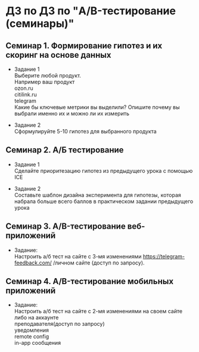 # ДЗ по ДЗ по "A/B-тестирование (семинары)"

## Семинар 1. Формирование гипотез и их скоринг на основе данных 
* Задание 1   
Выберите любой продукт.  
Например ваш продукт  
ozon.ru  
citilink.ru  
telegram  
Какие бы ключевые метрики вы выделили? Опишите почему вы выбрали именно их и можно ли их измерить  

* Задание 2     
Сформулируйте 5-10 гипотез для выбранного продукта


## Семинар 2. А/Б тестирование
* Задание 1  
Сделайте приоритезацию гипотез из предыдущего урока с помощью ICE

* Задание 2  
Составьте шаблон дизайна эксперимента для гипотезы, которая набрала больше всего баллов в практическом задании предыдущего урока


## Семинар 3. A/B-тестирование веб-приложений
* Задание:   
Настроить а/б тест на сайте с 3-мя изменениями https://telegram-feedback.com/ /личном сайте (доступ по запросу).

## Семинар 4. A/B-тестирование мобильных приложений
* Задание:  
Настроить а/б тест на сайте с 2-мя изменениями на своем сайте либо на аккаунте   
преподавателя(доступ по запросу)  
уведомления  
remote config  
in-app сообщения  
